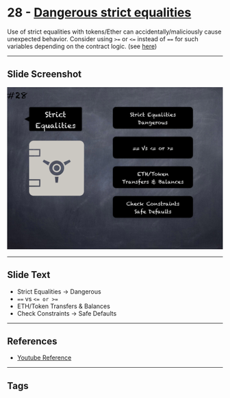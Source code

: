 # 28 - [Dangerous strict equalities](Dangerous%20strict%20equalities.md)
Use of strict equalities with tokens/Ether can accidentally/maliciously cause unexpected behavior. Consider using `>=` or `<=` instead of `==` for such variables depending on the contract logic. (see [here](https://github.com/crytic/slither/wiki/Detector-Documentation#dangerous-strict-equalities))

___
## Slide Screenshot
![028.png](../../images/4.Pitfalls%20and%20Best%20Practices%20101/028.png)
___
## Slide Text
- Strict Equalities -> Dangerous
- `==` vs `<= or >=`
- ETH/Token Transfers & Balances
- Check Constraints -> Safe Defaults
___
## References
- [Youtube Reference](https://youtu.be/fgXuHaZDenU?t=662)
___
## Tags